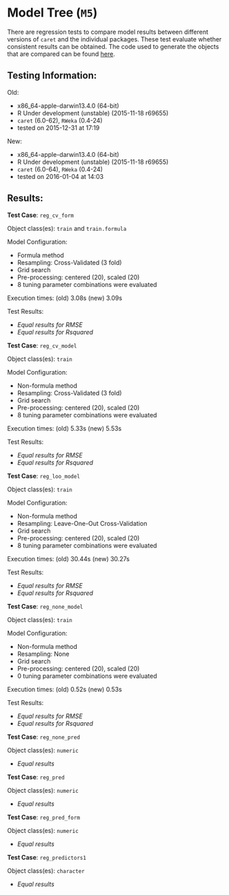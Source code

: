 Model Tree (`M5`)
 ===== 

There are regression tests to compare model results between different versions of `caret` and the individual packages. These test evaluate whether consistent results can be obtained. The code used to generate the objects that are compared can be found [here](https://github.com/topepo/caret/blob/master/RegressionTests/Code/M5.R).

Testing Information:
---------

Old:

 * x86_64-apple-darwin13.4.0 (64-bit)
 * R Under development (unstable) (2015-11-18 r69655)
 * `caret` (6.0-62), `RWeka` (0.4-24)
 * tested on 2015-12-31 at 17:19


New:

 * x86_64-apple-darwin13.4.0 (64-bit)
 * R Under development (unstable) (2015-11-18 r69655)
 * `caret` (6.0-64), `RWeka` (0.4-24)
 * tested on 2016-01-04 at 14:03


Results:
---------

**Test Case**: `reg_cv_form`

Object class(es): `train` and `train.formula`

Model Configuration:

 * Formula method
 * Resampling: Cross-Validated (3 fold)
 * Grid search
 * Pre-processing: centered (20), scaled (20)  
 * 8 tuning parameter combinations were evaluated


Execution times: (old) 3.08s (new) 3.09s

Test Results:

 * _Equal results for RMSE_
 * _Equal results for Rsquared_

**Test Case**: `reg_cv_model`

Object class(es): `train`

Model Configuration:

 * Non-formula method
 * Resampling: Cross-Validated (3 fold)
 * Grid search
 * Pre-processing: centered (20), scaled (20)  
 * 8 tuning parameter combinations were evaluated


Execution times: (old) 5.33s (new) 5.53s

Test Results:

 * _Equal results for RMSE_
 * _Equal results for Rsquared_

**Test Case**: `reg_loo_model`

Object class(es): `train`

Model Configuration:

 * Non-formula method
 * Resampling: Leave-One-Out Cross-Validation
 * Grid search
 * Pre-processing: centered (20), scaled (20)  
 * 8 tuning parameter combinations were evaluated


Execution times: (old) 30.44s (new) 30.27s

Test Results:

 * _Equal results for RMSE_
 * _Equal results for Rsquared_

**Test Case**: `reg_none_model`

Object class(es): `train`

Model Configuration:

 * Non-formula method
 * Resampling: None
 * Grid search
 * Pre-processing: centered (20), scaled (20)  
 * 0 tuning parameter combinations were evaluated


Execution times: (old) 0.52s (new) 0.53s

Test Results:

 * _Equal results for RMSE_
 * _Equal results for Rsquared_

**Test Case**: `reg_none_pred`

Object class(es): `numeric`

 * _Equal results_

**Test Case**: `reg_pred`

Object class(es): `numeric`

 * _Equal results_

**Test Case**: `reg_pred_form`

Object class(es): `numeric`

 * _Equal results_

**Test Case**: `reg_predictors1`

Object class(es): `character`

 * _Equal results_

